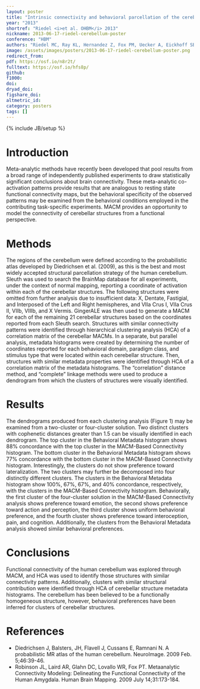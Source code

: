 ```yaml
---
layout: poster
title: "Intrinsic connectivity and behavioral parcellation of the cerebellum through meta-analytic modeling"
year: "2013"
shortref: "Riedel <i>et al. OHBM</i> 2013"
nickname: 2013-06-17-riedel-cerebellum-poster
conference: "HBM"
authors: "Riedel MC, Ray KL, Hernandez Z, Fox PM, Uecker A, Eickhoff SB, Fox PT, Laird AR"
image: /assets/images/posters/2013-06-17-riedel-cerebellum-poster.png
redirect_from:
pdf: https://osf.io/n8r2t/
fulltext: https://osf.io/hfs8p/
github:
f1000:
doi:
dryad_doi:
figshare_doi:
altmetric_id:
category: posters
tags: []
---
```

{% include JB/setup %}

# Introduction
Meta-analytic methods have recently been developed that pool results from a broad range of independently published experiments to draw statistically significant conclusions about brain connectivity. These meta-analytic co-activation patterns provide results that are analogous to resting state functional connectivity maps, but the behavioral specificity of the observed patterns may be examined from the behavioral conditions employed in the contributing task-specific experiments. MACM provides an opportunity to model the connectivity of cerebellar structures from a functional perspective.

# Methods
The regions of the cerebellum were defined according to the probabilistic atlas developed by Diedrichsen et al. (2009), as this is the best and most widely accepted structural parcellation strategy of the human cerebellum.
Sleuth was used to search the BrainMap database for all experiments, under the context of normal mapping, reporting a coordinate of activation within each of the cerebellar structures. The following structures were omitted from further analysis due to insufficient data: X, Dentate, Fastigial, and Interposed of the Left and Right hemispheres, and VIIa Crus I, VIIa Crus II, VIIb, VIIIb, and X Vermis. GingerALE was then used to generate a MACM for each of the remaining 21 cerebellar structures based on the coordinates reported from each Sleuth search.
Structures with similar connectivity patterns were identified through hierarchical clustering analysis (HCA) of a correlation matrix of the cerebellar MACMs. In a separate, but parallel analysis, metadata histograms were created by determining the number of coordinates reported for each behavioral domain, paradigm class, and stimulus type that were located within each cerebellar structure.  Then, structures with similar metadata properties were identified through HCA of a correlation matrix of the metadata histograms. The “correlation” distance method, and “complete” linkage methods were used to produce a dendrogram from which the clusters of structures were visually identified.

# Results
The dendrograms produced from each clustering analysis (Figure 1) may be examined from a two-cluster or four-cluster solution.
Two distinct clusters with cophenetic distances greater than 1.5 can be visually identified in each dendrogram. The top cluster in the Behavioral Metadata histogram shows 88% concordance with the top cluster in the MACM-Based Connectivity histogram. The bottom cluster in the Behavioral Metadata histogram shows 77% concordance with the bottom cluster in the MACM-Based Connectivity histogram. Interestingly, the clusters do not show preference toward lateralization. The two clusters may further be decomposed into four distinctly different clusters. The clusters in the Behavioral Metadata histogram show 100%, 67%, 67%, and 40% concordance, respectively, with the clusters in the MACM-Based Connectivity histogram.
Behaviorally, the first cluster of the four-cluster solution in the MACM-Based Connectivity analysis shows preference toward emotion, the second shows preference toward action and perception, the third cluster shows uniform behavioral preference, and the fourth cluster shows preference toward interoception, pain, and cognition. Additionally, the clusters from the Behavioral Metadata analysis showed similar behavioral preferences.

# Conclusions
Functional connectivity of the human cerebellum was explored through MACM, and HCA was used to identify those structures with similar connectivity patterns. Additionally, clusters with similar structural contribution were identified through HCA of cerebellar structure metadata histograms. The cerebellum has been believed to be a functionally homogeneous structure, however, behavioral preferences have been inferred for clusters of cerebellar structures.

# References
- Diedrichsen J, Balsters, JH, Flavell J, Cussans E, Ramnani N. A probabilistic MR atlas of the human cerebellum. NeuroImage. 2009 Feb. 5;46:39-46.
- Robinson JL, Laird AR, Glahn DC, Lovallo WR, Fox PT. Metaanalytic Connectivity Modeling: Delineating the Functional Connectivity of the Human Amygdala. Human Brain Mapping. 2009 July 14;31:173-184.
